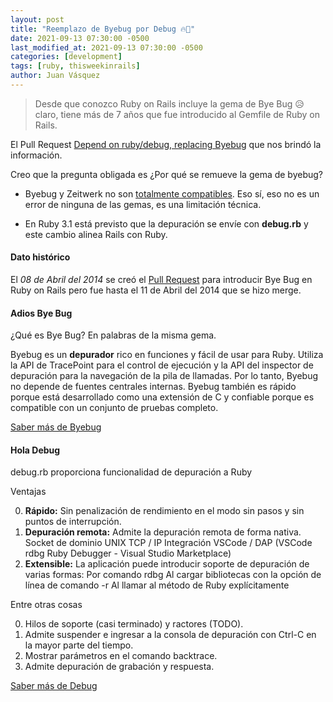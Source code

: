 ```yaml
---
layout: post
title: "Reemplazo de Byebug por Debug 🔥🐛"
date: 2021-09-13 07:30:00 -0500
last_modified_at: 2021-09-13 07:30:00 -0500
categories: [development]
tags: [ruby, thisweekinrails]
author: Juan Vásquez
---
```


> Desde que conozco Ruby on Rails incluye la gema de Bye Bug 😥 claro, tiene más de 7 años que fue introducido al Gemfile de Ruby on Rails.

El Pull Request [Depend on ruby/debug, replacing Byebug](https://github.com/rails/rails/pull/43187) que nos brindó la información.

Creo que la pregunta obligada es ¿Por qué se remueve la gema de byebug?

- Byebug y Zeitwerk no son [totalmente compatibles](https://github.com/deivid-rodriguez/byebug/issues/564). Eso sí, eso no es un error de ninguna de las gemas, es una limitación técnica.

- En Ruby 3.1 está previsto que la depuración se envíe con **debug.rb** y este cambio alinea Rails con Ruby.

#### Dato histórico

El _08 de Abril del 2014_ se creó el [Pull Request](https://github.com/rails/rails/pull/14646) para introducir Bye Bug en Ruby on Rails pero fue hasta el 11 de Abril del 2014 que se hizo merge.

#### Adios Bye Bug

¿Qué es Bye Bug? En palabras de la misma gema.

Byebug es un **depurador** rico en funciones y fácil de usar para Ruby. Utiliza la API de TracePoint para el control de ejecución y la API del inspector de depuración para la navegación de la pila de llamadas. Por lo tanto, Byebug no depende de fuentes centrales internas. Byebug también es rápido porque está desarrollado como una extensión de C y confiable porque es compatible con un conjunto de pruebas completo.

[Saber más de Byebug](https://github.com/deivid-rodriguez/byebug)

#### Hola Debug

debug.rb proporciona funcionalidad de depuración a Ruby

Ventajas

0. **Rápido:** Sin penalización de rendimiento en el modo sin pasos y sin puntos de interrupción.
1. **Depuración remota:** Admite la depuración remota de forma nativa.
   Socket de dominio UNIX
   TCP / IP
   Integración VSCode / DAP (VSCode rdbg Ruby Debugger - Visual Studio Marketplace)
2. **Extensible:** La aplicación puede introducir soporte de depuración de varias formas:
   Por comando rdbg
   Al cargar bibliotecas con la opción de línea de comando -r
   Al llamar al método de Ruby explícitamente

Entre otras cosas

0. Hilos de soporte (casi terminado) y ractores (TODO).
1. Admite suspender e ingresar a la consola de depuración con Ctrl-C en la mayor parte del tiempo.
2. Mostrar parámetros en el comando backtrace.
3. Admite depuración de grabación y respuesta.

[Saber más de Debug](https://github.com/ruby/debug)

